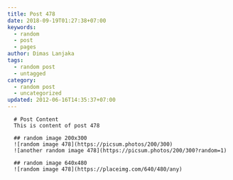 ```yaml
---
title: Post 478
date: 2018-09-19T01:27:38+07:00
keywords:
  - random
  - post
  - pages
author: Dimas Lanjaka
tags:
  - random post
  - untagged
category:
  - random post
  - uncategorized
updated: 2012-06-16T14:35:37+07:00
---
```


      # Post Content
      This is content of post 478

      ## random image 200x300
      ![random image 478](https://picsum.photos/200/300)
      ![another random image 478](https://picsum.photos/200/300?random=1)

      ## random image 640x480
      ![random image 478](https://placeimg.com/640/480/any)
      